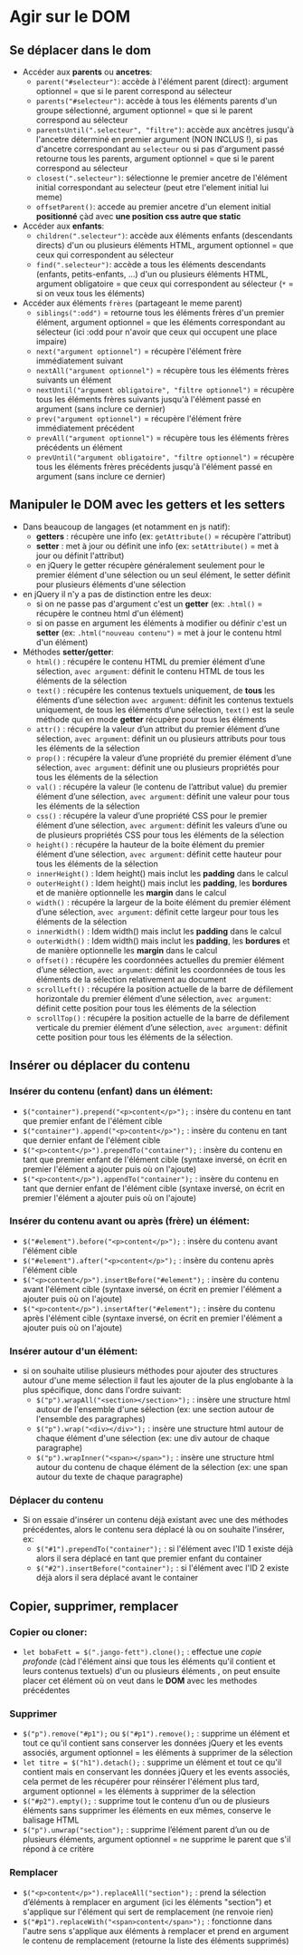 # Agir sur le DOM
## Se déplacer dans le dom
+ Accéder aux **parents** ou **ancetres**:
    - ``parent("#selecteur")``: accède à l'élément parent (direct): argument optionnel = que si le parent correspond au sélecteur
    - ``parents("#selecteur")``: accède à tous les éléments parents d'un groupe sélectionné, argument optionnel = que si le parent correspond au sélecteur
    - ``parentsUntil(".selecteur", "filtre")``: accède aux ancètres jusqu'à l'ancetre déterminé en premier argument (NON INCLUS !), si pas d'ancetre correspondant au ``selecteur`` ou si pas d'argument passé retourne tous les parents, argument optionnel = que si le parent correspond au sélecteur
    - ``closest(".selecteur")``: sélectionne le premier ancetre de l'élément initial correspondant au selecteur (peut etre l'element initial lui meme)
    - ``offsetParent()``: accede au premier ancetre d'un element initial **positionné** çàd avec **une position css autre que static**
+ Accéder aux **enfants**:
    - ``children(".selecteur")``: accède aux éléments enfants (descendants directs) d'un ou plusieurs éléments HTML, argument optionnel = que ceux qui correspondent au sélecteur
    - ``find(".selecteur")``: accède a tous les éléments descendants (enfants, petits-enfants, ...) d'un ou plusieurs éléments HTML, argument obligatoire = que ceux qui correspondent au sélecteur (``*`` = si on veux tous les éléments)
+ Accéder aux éléments ``frères`` (partageant le meme parent)
    - ``siblings(":odd")`` = retourne tous les éléments frères d'un premier élément, argument optionnel = que les éléments correspondant au sélecteur (ici :odd pour n'avoir que ceux qui occupent une place impaire)
    - ``next("argument optionnel")`` = récupère l'élément frère immédiatement suivant
    - ``nextAll("argument optionnel")`` = récupère tous les éléments frères suivants un élément
    - ``nextUntil("argument obligatoire", "filtre optionnel")`` = récupère tous les éléments frères suivants jusqu'à l'élément passé en argument (sans inclure ce dernier)
    - ``prev("argument optionnel")`` = récupère l'élément frère immédiatement précédent
    - ``prevAll("argument optionnel")`` = récupère tous les éléments frères précédents un élément
    - ``prevUntil("argument obligatoire", "filtre optionnel")`` = récupère tous les éléments frères précédents jusqu'à l'élément passé en argument (sans inclure ce dernier)

## Manipuler le DOM avec les **getters** et les **setters**
+ Dans beaucoup de langages (et notamment en js natif):
    - **getters** : récupère une info (ex: ``getAttribute()`` = récupère l'attribut)
    - **setter** : met à jour ou définit une info (ex: ``setAttribute()`` = met à jour ou définit l'attribut)
    -  en jQuery le getter récupère généralement seulement pour le premier élément d'une sélection ou un seul élément, le setter définit pour plusieurs éléments d'une sélection
+ en jQuery il n'y a pas de distinction entre les deux:
    - si on ne passe pas d'argument c'est un **getter** (ex: ``.html()`` = récupère le contneu html d'un élément)
    - si on passe en argument les éléments à modifier ou définir c'est un **setter** (ex: ``.html("nouveau contenu")`` = met à jour le contenu html d'un élément)
+ Méthodes **setter/getter**:
    - ``html()`` : récupére le contenu HTML du premier élément d’une sélection, ``avec argument``: définit le contenu HTML de tous les éléments de la sélection
    - ``text()`` : récupére les contenus textuels uniquement, de **tous** les éléments d’une sélection ``avec argument``: définit les contenus textuels uniquement, de tous les éléments d’une sélection, ``text()`` est la seule méthode qui en mode **getter** récupère pour tous les éléments
    - ``attr()`` : récupére la valeur d’un attribut du premier élément d’une sélection, ``avec argument``: définit un ou plusieurs attributs pour tous les éléments de la sélection
    - ``prop()`` : récupére la valeur d’une propriété du premier élément d’une sélection, ``avec argument``: définit une ou plusieurs propriétés pour tous les éléments de la sélection
    - ``val()`` : récupére la valeur (le contenu de l’attribut value) du premier élément d’une sélection, ``avec argument``: définit une valeur pour tous les éléments de la sélection
    - ``css()`` : récupére la valeur d’une propriété CSS pour le premier élément d’une sélection, ``avec argument``: définit les valeurs d’une ou de plusieurs propriétés CSS pour tous les éléments de la sélection
    - ``height()`` : récupére la hauteur de la boite élément du premier élément d’une sélection, ``avec argument``: définit cette hauteur pour tous les éléments de la sélection
    - ``innerHeight()`` : Idem height() mais inclut les **padding** dans le calcul
    - ``outerHeight()`` : Idem height() mais inclut les **padding**, les **bordures** et de manière optionnelle les **margin** dans le calcul
    - ``width()`` : récupére la largeur de la boite élément du premier élément d’une sélection, ``avec argument``: définit cette largeur pour tous les éléments de la sélection
    - ``innerWidth()`` : Idem width() mais inclut les **padding** dans le calcul
    - ``outerWidth()`` : Idem width() mais inclut les **padding**, les **bordures** et de manière optionnelle les **margin** dans le calcul
    - ``offset()`` : récupére les coordonnées actuelles du premier élément d’une sélection, ``avec argument``: définit les coordonnées de tous les éléments de la sélection relativement au document
    - ``scrollLeft()`` : récupére la position actuelle de la barre de défilement horizontale du premier élément d’une sélection, ``avec argument``: définit cette position pour tous les éléments de la sélection
    - ``scrollTop()`` : récupére la position actuelle de la barre de défilement verticale du premier élément d’une sélection, ``avec argument``: définit cette position pour tous les éléments de la sélection.

## Insérer ou déplacer du contenu
### Insérer du contenu (enfant) dans un élément:
- ``$("container").prepend("<p>content</p>");`` : insère du contenu en tant que premier enfant de l'élément cible
- ``$("container").append("<p>content</p>");`` : insère du contenu en tant que dernier enfant de l'élément cible
- ``$("<p>content</p>").prependTo("container");`` : insère du contenu en tant que premier enfant de l'élément cible (syntaxe inversé, on écrit en premier l'élément a ajouter puis où on l'ajoute)
- ``$("<p>content</p>").appendTo("container");`` : insère du contenu en tant que dernier enfant de l'élément cible (syntaxe inversé, on écrit en premier l'élément a ajouter puis où on l'ajoute)
### Insérer du contenu avant ou après (frère) un élément:
- ``$("#element").before("<p>content</p>");`` : insère du contenu avant l'élément cible
- ``$("#element").after("<p>content</p>");`` : insère du contenu après l'élément cible
- ``$("<p>content</p>").insertBefore("#element");`` : insère du contenu avant l'élément cible (syntaxe inversé, on écrit en premier l'élément a ajouter puis où on l'ajoute)
- ``$("<p>content</p>").insertAfter("#element");`` : insère du contenu après l'élément cible (syntaxe inversé, on écrit en premier l'élément a ajouter puis où on l'ajoute)
### Insérer autour d'un élément: 
+ si on souhaite utilise plusieurs méthodes pour ajouter des structures autour d'une meme sélection il faut les ajouter de la plus englobante à la plus spécifique, donc dans l'ordre suivant:
    - ``$("p").wrapAll("<section></section>");`` : insère une structure html autour de l'ensemble d'une sélection (ex: une section autour de l'ensemble des paragraphes)
    - ``$("p").wrap("<div></div>");`` : insère une structure html autour de chaque élément d'une sélection (ex: une div autour de chaque paragraphe)
    - ``$("p").wrapInner("<span></span>");`` : insère une structure html autour du contenu de chaque élément de la sélection (ex: une span autour du texte de chaque paragraphe) 
### Déplacer du contenu
+ Si on essaie d'insérer un contenu déjà existant avec une des méthodes précédentes, alors le contenu sera déplacé là ou on souhaite l'insérer, ex:
    - ``$("#1").prependTo("container");`` : si l'élément avec l'ID 1 existe déjà alors il sera déplacé en tant que premier enfant du container
    - ``$("#2").insertBefore("container");`` : si l'élément avec l'ID 2 existe déjà alors il sera déplacé avant le container

## Copier, supprimer, remplacer
### Copier ou cloner:
- ``let bobaFett = $(".jango-fett").clone();`` : effectue une *copie profonde* (càd l'élément ainsi que tous les éléments qu'il contient et leurs contenus textuels) d'un ou plusieurs éléments , on peut ensuite placer cet élément où on veut dans le **DOM** avec les methodes précédentes
### Supprimer
- ``$("p").remove("#p1");`` ou ``$("#p1").remove();`` : supprime un élément et tout ce qu'il contient sans conserver les données jQuery et les events associés, argument optionnel = les éléments à supprimer de la sélection
- ``let titre = $("h1").detach();`` :  supprime un élément et tout ce qu'il contient mais en conservant les données jQuery et les events associés, cela permet de les récupérer pour réinsérer l'élément plus tard, argument optionnel = les éléments à supprimer de la sélection
- ``$("#p2").empty();`` : supprime tout le contenu d’un ou de plusieurs éléments sans supprimer les éléments en eux mêmes, conserve le balisage HTML
- ``$("p").unwrap("section");`` : supprime l’élément parent d’un ou de plusieurs éléments, argument optionnel = ne supprime le parent que s'il répond à ce critère
### Remplacer
- ``$("<p>content</p>").replaceAll("section");`` : prend la sélection d’éléments à remplacer en argument (ici les éléments "section") et s'applique sur l'élément qui sert de remplacement (ne renvoie rien)
- ``$("#p1").replaceWith("<span>content</span>");`` : fonctionne dans l'autre sens s'applique aux éléments à remplacer et prend en argument le contenu de remplacement (retourne la liste des éléments supprimés)